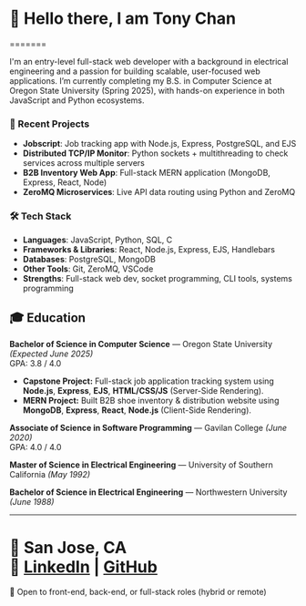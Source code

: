 # 👋 Hello there, I am Tony Chan
=======

I'm an entry-level full-stack web developer with a background in electrical engineering and a passion for building scalable, user-focused web applications. I’m currently completing my B.S. in Computer Science at Oregon State University (Spring 2025), with hands-on experience in both JavaScript and Python ecosystems.

### 🔧 Recent Projects
- **Jobscript**: Job tracking app with Node.js, Express, PostgreSQL, and EJS  
- **Distributed TCP/IP Monitor**: Python sockets + multithreading to check services across multiple servers  
- **B2B Inventory Web App**: Full-stack MERN application (MongoDB, Express, React, Node)  
- **ZeroMQ Microservices**: Live API data routing using Python and ZeroMQ

### 🛠️ Tech Stack
- **Languages**: JavaScript, Python, SQL, C
- **Frameworks & Libraries**: React, Node.js, Express, EJS, Handlebars
- **Databases**: PostgreSQL, MongoDB  
- **Other Tools**: Git, ZeroMQ, VSCode
- **Strengths**: Full-stack web dev, socket programming, CLI tools, systems programming

## 🎓 Education
**Bachelor of Science in Computer Science** — Oregon State University *(Expected June 2025)*  
GPA: 3.8 / 4.0  
- **Capstone Project:** Full-stack job application tracking system using **Node.js**, **Express**, **EJS**, **HTML/CSS/JS** (Server-Side Rendering).  
- **MERN Project:** Built B2B shoe inventory & distribution website using **MongoDB**, **Express**, **React**, **Node.js** (Client-Side Rendering).  

**Associate of Science in Software Programming** — Gavilan College *(June 2020)*  
GPA: 4.0 / 4.0  

**Master of Science in Electrical Engineering** — University of Southern California *(May 1992)*  

**Bachelor of Science in Electrical Engineering** — Northwestern University *(June 1988)*  

---

📍 San Jose, CA  
🔗 [LinkedIn](https://www.linkedin.com/in/tonychanwebdev) | [GitHub](https://github.com/Luckygoldjade)  
=======

💼 Open to front-end, back-end, or full-stack roles (hybrid or remote)
